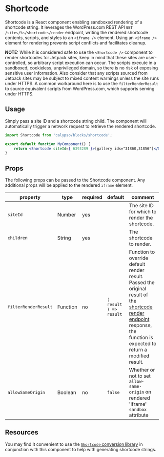 # Shortcode

Shortcode is a React component enabling sandboxed rendering of a shortcode string. It leverages the WordPress.com REST API `GET /sites/%s/shortcodes/render` endpoint, writing the rendered shortcode contents, scripts, and styles to an `<iframe />` element. Using an `<iframe />` element for rendering prevents script conflicts and facilitates cleanup.

**NOTE:** While it is considered safe to use the `<Shortcode />` component to render shortcodes for Jetpack sites, keep in mind that these sites are user-controlled, so arbitrary script execution can occur. The scripts execute in a sandboxed, cookieless, unprivileged domain, so there is no risk of exposing sensitive user information. Also consider that any scripts sourced from Jetpack sites may be subject to mixed content warnings unless the site runs under HTTPS. A common workaround here is to use the `filterRenderResult` to source equivalent scripts from WordPress.com, which supports serving under HTTPS.

## Usage

Simply pass a site ID and a shortcode string child. The component will automatically trigger a network request to retrieve the rendered shortcode.

```jsx
import Shortcode from 'calypso/blocks/shortcode';

export default function MyComponent() {
	return <Shortcode siteId={ 6393289 }>[gallery ids="31860,31856"]</Shortcode>;
}
```

## Props

The following props can be passed to the Shortcode component. Any additional props will be applied to the rendered `iframe` element.

| property             | type     | required | default                | comment                                                                                                                                                                                                                                                      |
| -------------------- | -------- | -------- | ---------------------- | ------------------------------------------------------------------------------------------------------------------------------------------------------------------------------------------------------------------------------------------------------------ |
| `siteId`             | Number   | yes      |                        | The site ID for which to render the shortcode.                                                                                                                                                                                                               |
| `children`           | String   | yes      |                        | The shortcode to render.                                                                                                                                                                                                                                     |
| `filterRenderResult` | Function | no       | `( result ) => result` | Function to override default render result. Passed the original result of the [shortcode render endpoint](https://developer.wordpress.com/docs/api/1.1/get/sites/%24site/shortcodes/render/) response, the function is expected to return a modified result. |
| `allowSameOrigin`    | Boolean  | no       | `false`                | Whether or not to set `allow-same-origin` on rendered 'iframe' `sandbox` attribute                                                                                                                                                                           |

## Resources

You may find it convenient to use the [`Shortcode` conversion library](https://github.com/Automattic/wp-calypso/tree/HEAD/client/lib/shortcode) in conjunction with this component to help with generating shortcode strings.
